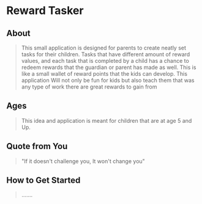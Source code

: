 # Reward Tasker #
 
## About ##
  > This small application is designed for parents to create neatly set tasks for their children.  Tasks that have different amount of reward values, and each task that is completed by a child has a chance to redeem rewards that the guardian or parent has made as well. 
  This is like a small wallet of reward points that the  kids can develop.  This application Will not only be fun for kids but also teach them that was any type of work there are great rewards to gain from


## Ages ##
  > This idea and application is meant for children that are at age 5 and Up. 

## Quote from You ##
  > "If it doesn't challenge you, It won't change you"

## How to Get Started ##
  > .......

<!-- ## Customer Quote ##
  > Provide a quote from a hypothetical customer that describes how they experienced the benefit. -->

<!-- ## Closing and Call to Action ##
  > Wrap it up and give pointers where the reader should go next. -->